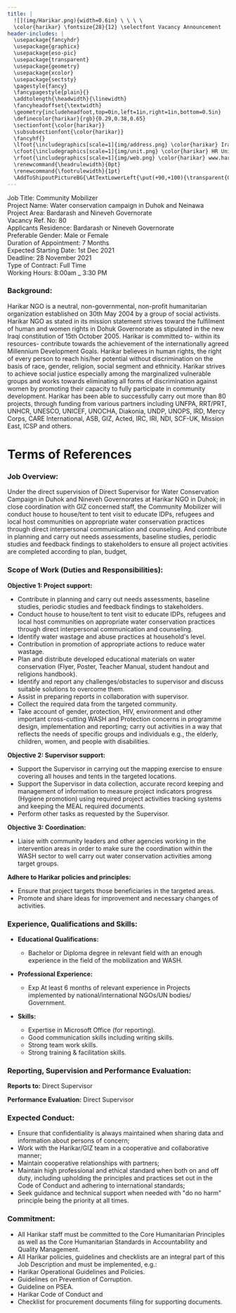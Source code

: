 ```yaml
---
title: |
  ![](img/Harikar.png){width=0.6in} \ \ \ \ 
  \color{harikar} \fontsize{28}{12} \selectfont Vacancy Announcement
header-includes: |
  \usepackage{fancyhdr}
  \usepackage{graphicx}
  \usepackage{eso-pic}
  \usepackage{transparent}
  \usepackage{geometry}
  \usepackage{xcolor}
  \usepackage{sectsty}
  \pagestyle{fancy}
  \fancypagestyle{plain}{}
  \addtolength{\headwidth}{\linewidth}
  \fancyheadoffset{\textwidth}
  \geometry{includeheadfoot,top=0in,left=1in,right=1in,bottom=0.5in}
  \definecolor{harikar}{rgb}{0.29,0.38,0.65}
  \sectionfont{\color{harikar}}
  \subsubsectionfont{\color{harikar}}
  \fancyhf{}
  \lfoot{\includegraphics[scale=1]{img/address.png} \color{harikar} Iraq-Kurdistan – Duhok \\ \ \ \ \ Medya – Str. / Australia   }
  \cfoot{\includegraphics[scale=1]{img/unit.png} \color{harikar} HR Unit \ \ \ \ \ \ \ \ \ \ \ \ \ \includegraphics[scale=1]{img/phone.png} 0751 414 8317}
  \rfoot{\includegraphics[scale=1]{img/web.png} \color{harikar} www.harikar.org}
  \renewcommand{\headrulewidth}{0pt}
  \renewcommand{\footrulewidth}{1pt}
  \AddToShipoutPictureBG{\AtTextLowerLeft{\put(+90,+100){\transparent{0.1}\includegraphics[width=4in]{img/Harikar.png}}}}
---
```


Job Title: Community Mobilizer  
Project Name: Water conservation campaign in Duhok and Neinawa  
Project Area: Bardarash and Nineveh Governorate  
Vacancy Ref. No: 80  
Applicants Residence: Bardarash or Nineveh Governorate  
Preferable Gender: Male or Female  
Duration of Appointment: 7 Months  
Expected Starting Date: 1st Dec 2021  
Deadline: 28 November 2021  
Type of Contract: Full Time  
Working Hours: 8:00am \_ 3:30 PM

### Background:

Harikar NGO is a neutral, non-governmental, non-profit humanitarian
organization established on 30th May 2004 by a group of social
activists. Harikar NGO as stated in its mission statement strives toward
the fulfilment of human and women rights in Dohuk Governorate as
stipulated in the new Iraqi constitution of 15th October 2005. Harikar
is committed to- within its resources- contribute towards the
achievement of the internationally agreed Millennium Development Goals.
Harikar believes in human rights, the right of every person to reach
his/her potential without discrimination on the basis of race, gender,
religion, social segment and ethnicity. Harikar strives to achieve
social justice especially among the marginalized vulnerable groups and
works towards eliminating all forms of discrimination against women by
promoting their capacity to fully participate in community development.
Harikar has been able to successfully carry out more than 80 projects,
through funding from various partners including UNFPA, RRT/PRT, UNHCR,
UNESCO, UNICEF, UNOCHA, Diakonia, UNDP, UNOPS, IRD, Mercy Corps, CARE
International, ASB, GIZ, Acted, IRC, IRI, NDI, SCF-UK, Mission East,
ICSP and others.

# Terms of References

### Job Overview:

Under the direct supervision of Direct Supervisor for Water Conservation
Campaign in Duhok and Nineveh Governorates at Harikar NGO in Duhok; in
close coordination with GIZ concerned staff, the Community Mobilizer
will conduct house to house/tent to tent visit to educate IDPs, refugees
and local host communities on appropriate water conservation practices
through direct interpersonal communication and counseling. And
contribute in planning and carry out needs assessments, baseline
studies, periodic studies and feedback findings to stakeholders to
ensure all project activities are completed according to plan, budget,

### Scope of Work (Duties and Responsibilities):

**Objective 1: Project support:**

- Contribute in planning and carry out needs assessments, baseline
  studies, periodic studies and feedback findings to stakeholders.
- Conduct house to house/tent to tent visit to educate IDPs, refugees
  and local host communities on appropriate water conservation
  practices through direct interpersonal communication and
  counseling.
- Identify water wastage and abuse practices at household\'s level.
- Contribution in promotion of appropriate actions to reduce water
  wastage.
- Plan and distribute developed educational materials on water
  conservation (Flyer, Poster, Teacher Manual, student handout and
  religions handbook).
- Identify and report any challenges/obstacles to supervisor and
  discuss suitable solutions to overcome them.
- Assist in preparing reports in collaboration with supervisor.
- Collect the required data from the targeted community.
- Take account of gender, protection, HIV, environment and other
  important cross-cutting WASH and Protection concerns in programme
  design, implementation and reporting; carry out activities in a
  way that reflects the needs of specific groups and individuals
  e.g., the elderly, children, women, and people with disabilities.

**Objective 2: Supervisor support:**

- Support the Supervisor in carrying out the mapping exercise to
  ensure covering all houses and tents in the targeted locations.
- Support the Supervisor in data collection, accurate record keeping
  and management of information to measure project indicators
  progress (Hygiene promotion) using required project activities
  tracking systems and keeping the MEAL required documents.
- Perform other tasks as requested by the Supervisor.

**Objective 3: Coordination:**

- Liaise with community leaders and other agencies working in the
  intervention areas in order to make sure the coordination within
  the WASH sector to well carry out water conservation activities
  among target groups.

**Adhere to Harikar policies and principles:**

- Ensure that project targets those beneficiaries in the targeted
  areas.
- Promote and share ideas for improvement and necessary changes of
  activities.

### Experience, Qualifications and Skills:

- **Educational Qualifications:**

  - Bachelor or Diploma degree in relevant field with an enough
    experience in the field of the mobilization and WASH.

- **Professional Experience:**
  - Exp At least 6 months of relevant experience in Projects implemented
    by national/international NGOs/UN bodies/ Government.
- **Skills:**
  - Expertise in Microsoft Office (for reporting).
  - Good communication skills including writing skills.
  - Strong team work skills.
  - Strong training & facilitation skills.

### Reporting, Supervision and Performance Evaluation:

**Reports to:** Direct Supervisor

**Performance Evaluation:** Direct Supervisor

### Expected Conduct:

- Ensure that confidentiality is always maintained when sharing data
  and information about persons of concern;
- Work with the Harikar/GIZ team in a cooperative and collaborative
  manner;
- Maintain cooperative relationships with partners;
- Maintain high professional and ethical standard when both on and off
  duty, including upholding the principles and practices set out in
  the Code of Conduct and adhering to international standards;
- Seek guidance and technical support when needed with "do no harm"
  principle being the priority at all times.

### Commitment:

- All Harikar staff must be committed to the Core Humanitarian
  Principles as well as the Core Humanitarian Standards in
  Accountability and Quality Management.
- All Harikar policies, guidelines and checklists are an integral part
  of this Job Description and must be implemented, e.g.:
- Harikar Operational Guidelines and Policies.
- Guidelines on Prevention of Corruption.
- Guideline on PSEA.
- Harikar Code of Conduct and
- Checklist for procurement documents filing for supporting documents.
